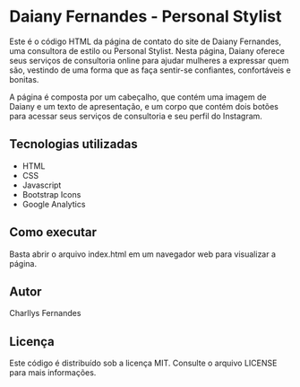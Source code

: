 # Daiany Fernandes - Personal Stylist
Este é o código HTML da página de contato do site de Daiany Fernandes, uma consultora de estilo ou Personal Stylist. Nesta página, Daiany oferece seus serviços de consultoria online para ajudar mulheres a expressar quem são, vestindo de uma forma que as faça sentir-se confiantes, confortáveis e bonitas.

A página é composta por um cabeçalho, que contém uma imagem de Daiany e um texto de apresentação, e um corpo que contém dois botões para acessar seus serviços de consultoria e seu perfil do Instagram.

## Tecnologias utilizadas
- HTML
- CSS
- Javascript
- Bootstrap Icons
- Google Analytics

## Como executar
Basta abrir o arquivo index.html em um navegador web para visualizar a página.

## Autor
Charllys Fernandes

## Licença
Este código é distribuído sob a licença MIT. Consulte o arquivo LICENSE para mais informações.
